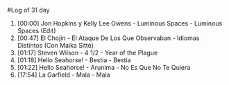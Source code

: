 #Log of 31 day

1. [00:00] Jon Hopkins y Kelly Lee Owens - Luminous Spaces - Luminous Spaces (Edit)
1. [00:47] El Chojin - El Ataque De Los Que Observaban - Idiomas Distintos (Con Maika Sitté)
1. [01:17] Steven Wilson - 4 1/2 - Year of the Plague
1. [01:18] Hello Seahorse! - Bestia - Bestia
1. [01:22] Hello Seahorse! - Arunima - No Es Que No Te Quiera
1. [17:54] La Garfield - Mala - Mala
